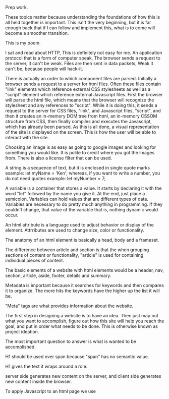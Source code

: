 Prep work.

These topics matter because understanding the foundations of how this is all held together is important. This isn't the very beginning, but it is far enough back that if I can follow and implement this, what is to come will become a smoother transition. 


This is my poem.

I sat and read about HTTP,
This is definitely not easy for me.
An application protocol that is a form of computer speak,
The browser sends a request to the server, it can't be weak.
Files are then sent in data packets,
Weak it can't be, because people will hack-it.


There is actually an order to which component files are parsed. Initially a browser sends a request to a server for html files. Often these files contain "link" elements which reference external CSS stylesheets as well as a "script" element which reference external Javascript files. First the browser will parse the html file, which means that the browser will recognize the stylesheet and any references to "script". While it is doing this, it sends a request to the server for CSS files, "link", and Javascript files, "script", and then it creates an in-memory DOM tree from html, an in-memory CSSOM structure from CSS, then finally compiles and executes the Javascript, which has already been parsed. As this is all done, a visual representation of the site is displayed on the screen. This is how the user will be able to interact with the site.

Choosing an image is as easy as going to google images and looking for something you would like. It is polite to credit where you got the images from. There is also a license filter that can be used.

A string is a sequence of text, but it is enclosed in single quote marks
  example: let myName = 'Ken';
whereas, if you want to write a number, you do not need quotes
  example: let myNumber = 7;
  
A variable is a container that stores a value. It starts by declaring it with the word "let" followed by the name you give it. At the end, just place a semicolon. Variables can hold values that are different types of data. Variables are necessary to do pretty much anything in programming. If they couldn't change, that value of the variable that is, nothing dynamic would occur.



An html attribute is a language used to adjust behavior or display of the element. Attrributes are used to change size, color or functionality.

The anatomy of an html element is basically a head, body and a frameset.

The difference between article and section is that the when grouping sections of content or functionality, "article" is used for containing individual pieces of content.

The basic elements of a website with html elements would be a header, nav, section, article, aside, footer, details and summary.

Metadata is important because it searches for keywords and then compares it to organize. The more hits the keywords have the higher up the list it will be.

"Meta" tags are what provides information about the website.



The first step in designing a website is to have an idea. Then just map out what you want to accomplish, figure out how this site will help you reach the goal, and put in order what needs to be done. This is otherwise known as project ideation.

The most important question to answer is what is wanted to be accomplished.



H1 should be used over span because "span" has no semantic value.

H1 gives the text it wraps around a role.



server side generates new content on the server, and client side generates new content inside the browser.

To apply Javascript to an html page we use <script>.

  
  










[Back To Home](../README.md)

